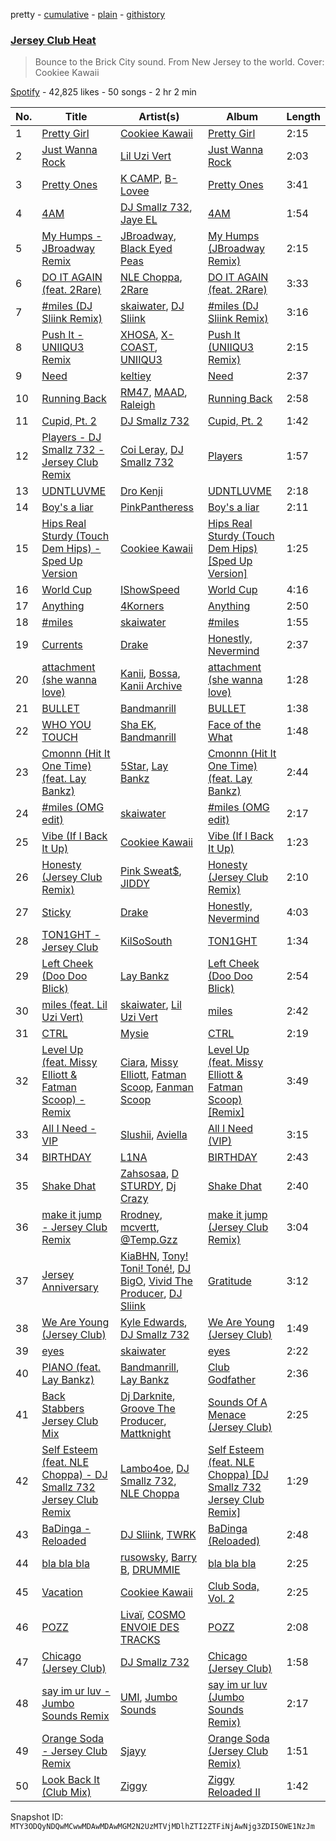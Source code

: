 pretty - [cumulative](/playlists/cumulative/37i9dQZF1DXajwQAxzrT4Q.md) - [plain](/playlists/plain/37i9dQZF1DXajwQAxzrT4Q) - [githistory](https://github.githistory.xyz/mackorone/spotify-playlist-archive/blob/main/playlists/plain/37i9dQZF1DXajwQAxzrT4Q)

### [Jersey Club Heat](https://open.spotify.com/playlist/37i9dQZF1DXajwQAxzrT4Q)

> Bounce to the Brick City sound\. From New Jersey to the world\. Cover: Cookiee Kawaii

[Spotify](https://open.spotify.com/user/spotify) - 42,825 likes - 50 songs - 2 hr 2 min

| No. | Title | Artist(s) | Album | Length |
|---|---|---|---|---|
| 1 | [Pretty Girl](https://open.spotify.com/track/6O8qiaMZOwgC0lEkTVuu9x) | [Cookiee Kawaii](https://open.spotify.com/artist/0DbBBj0ScPumRqKXswGQH1) | [Pretty Girl](https://open.spotify.com/album/1vfo2y4jCMjVXo2XZ6oA5h) | 2:15 |
| 2 | [Just Wanna Rock](https://open.spotify.com/track/4FyesJzVpA39hbYvcseO2d) | [Lil Uzi Vert](https://open.spotify.com/artist/4O15NlyKLIASxsJ0PrXPfz) | [Just Wanna Rock](https://open.spotify.com/album/2FD6g8bXEn2uQMYbeqqoCg) | 2:03 |
| 3 | [Pretty Ones](https://open.spotify.com/track/2vY20At26ZKguLNrpQHqha) | [K CAMP](https://open.spotify.com/artist/5bgfj5zUoWpyeVatGDjn6H), [B\-Lovee](https://open.spotify.com/artist/7hf5PZjVOqTQ2id3PF7I5Y) | [Pretty Ones](https://open.spotify.com/album/1oH2NV3OKNQQ8jGU4IWUCU) | 3:41 |
| 4 | [4AM](https://open.spotify.com/track/12Z3KFQ1OVp732J0xdZpCM) | [DJ Smallz 732](https://open.spotify.com/artist/6GrHfxMFCXCdIhN9DrAxjK), [Jaye EL](https://open.spotify.com/artist/2TkvSdhtw1VYkBTnZMiDqz) | [4AM](https://open.spotify.com/album/06JTrhAWJhBVIOi8pztqz7) | 1:54 |
| 5 | [My Humps \- JBroadway Remix](https://open.spotify.com/track/3jCMS72hCFNF1NESsL6L9m) | [JBroadway](https://open.spotify.com/artist/6WdccSPsTJcEHFoSdWpYvh), [Black Eyed Peas](https://open.spotify.com/artist/1yxSLGMDHlW21z4YXirZDS) | [My Humps \(JBroadway Remix\)](https://open.spotify.com/album/2YFV7FShMxZW4zUMF0KnXw) | 2:15 |
| 6 | [DO IT AGAIN \(feat\. 2Rare\)](https://open.spotify.com/track/5gAwpwuchaCGnJLlBMGBzp) | [NLE Choppa](https://open.spotify.com/artist/0ErzCpIMyLcjPiwT4elrtZ), [2Rare](https://open.spotify.com/artist/2GRDbUJRZwKzeiwxrjJdmQ) | [DO IT AGAIN \(feat\. 2Rare\)](https://open.spotify.com/album/5qPgB3OSDv3KfALFg1PZwe) | 3:33 |
| 7 | [\#miles \(DJ Sliink Remix\)](https://open.spotify.com/track/4OWGtEwXCFTopkKyEZv0ur) | [skaiwater](https://open.spotify.com/artist/1URVdcNYXigvk6Dj0fHYOM), [DJ Sliink](https://open.spotify.com/artist/0t9dGS12PMZmiJiZa9vpyk) | [\#miles \(DJ Sliink Remix\)](https://open.spotify.com/album/6edZ2TEStQvGjvtTuv20mK) | 3:16 |
| 8 | [Push It \- UNIIQU3 Remix](https://open.spotify.com/track/072REW0b0PT7z1K7sKAE9I) | [XHOSA](https://open.spotify.com/artist/5mmqZLCCtJTdVnqn8jnFii), [X\-COAST](https://open.spotify.com/artist/5QUHrSea6F2nhn9veAq4wQ), [UNIIQU3](https://open.spotify.com/artist/5aR8qSaApKChlZvzB0Jfpx) | [Push It \(UNIIQU3 Remix\)](https://open.spotify.com/album/5XjWZdnDZ3W52t1gGmNPlV) | 2:15 |
| 9 | [Need](https://open.spotify.com/track/4s8fQKAfuHR9gMDzoA9ioQ) | [keltiey](https://open.spotify.com/artist/6ffRXY5wKedZhPTMa6WGys) | [Need](https://open.spotify.com/album/5zcHTgSTVHfrF4JJOh1Gnh) | 2:37 |
| 10 | [Running Back](https://open.spotify.com/track/0zfcwI0dfnPT5pXwUXQSR3) | [RM47](https://open.spotify.com/artist/5HPjPH8s4bbWJ42q818LGL), [MAAD](https://open.spotify.com/artist/01XujQ0Nax028Ufr2jl7vd), [Raleigh](https://open.spotify.com/artist/4wj7NpN3vew4FXcbYF7m2C) | [Running Back](https://open.spotify.com/album/18sVi4pRnMPPpsPq9t0Iqs) | 2:58 |
| 11 | [Cupid, Pt\. 2](https://open.spotify.com/track/7zk0z0E2uZ8azp9raTp5N2) | [DJ Smallz 732](https://open.spotify.com/artist/6GrHfxMFCXCdIhN9DrAxjK) | [Cupid, Pt\. 2](https://open.spotify.com/album/3H43yex9wZwkwbTe8tp6nn) | 1:42 |
| 12 | [Players \- DJ Smallz 732 \- Jersey Club Remix](https://open.spotify.com/track/731vxZpBMap84vDSqyJjf0) | [Coi Leray](https://open.spotify.com/artist/6AMd49uBDJfhf30Ak2QR5s), [DJ Smallz 732](https://open.spotify.com/artist/6GrHfxMFCXCdIhN9DrAxjK) | [Players](https://open.spotify.com/album/5mXzQrjx91TEYRWPQelBDH) | 1:57 |
| 13 | [UDNTLUVME](https://open.spotify.com/track/2hjutKtktLpMj9eNAvwf8v) | [Dro Kenji](https://open.spotify.com/artist/46fHMu9KxdQwcGV9xI1L9R) | [UDNTLUVME](https://open.spotify.com/album/2V8xV6rPlvAPPh3z9QpLV0) | 2:18 |
| 14 | [Boy's a liar](https://open.spotify.com/track/3NanY0K4okhIQzL33U5Ad8) | [PinkPantheress](https://open.spotify.com/artist/78rUTD7y6Cy67W1RVzYs7t) | [Boy's a liar](https://open.spotify.com/album/5Kdlc7Kds94W7UFFg6Me0N) | 2:11 |
| 15 | [Hips Real Sturdy \(Touch Dem Hips\) \- Sped Up Version](https://open.spotify.com/track/3jZPyE3RMZLTFfGoBrsK17) | [Cookiee Kawaii](https://open.spotify.com/artist/0DbBBj0ScPumRqKXswGQH1) | [Hips Real Sturdy \(Touch Dem Hips\) \[Sped Up Version\]](https://open.spotify.com/album/4D2FHFxy9ZgobqaAlxxEVS) | 1:25 |
| 16 | [World Cup](https://open.spotify.com/track/22TFAU0e7WHAQFGzwneu1e) | [IShowSpeed](https://open.spotify.com/artist/2DZw407Bgg2Hu9E6NDgRTb) | [World Cup](https://open.spotify.com/album/3xmjwO8cc8XQ4hnFTgCVoE) | 4:16 |
| 17 | [Anything](https://open.spotify.com/track/49BQKJJPPDXFHuzqdZzMDL) | [4Korners](https://open.spotify.com/artist/3OkT1SRceq0PfwGWmTvFab) | [Anything](https://open.spotify.com/album/3zt5Z1DBzFNcLotuWDZw67) | 2:50 |
| 18 | [\#miles](https://open.spotify.com/track/1hboZZxKIEjLHRIkhx4Soi) | [skaiwater](https://open.spotify.com/artist/1URVdcNYXigvk6Dj0fHYOM) | [\#miles](https://open.spotify.com/album/2PCs0ZB8bHofV9khzpRmal) | 1:55 |
| 19 | [Currents](https://open.spotify.com/track/1eCFz60zd7mAXgWLapPd9B) | [Drake](https://open.spotify.com/artist/3TVXtAsR1Inumwj472S9r4) | [Honestly, Nevermind](https://open.spotify.com/album/3cf4iSSKd8ffTncbtKljXw) | 2:37 |
| 20 | [attachment \(she wanna love\)](https://open.spotify.com/track/6pNa6wVEk5RdxRgGhab77S) | [Kanii](https://open.spotify.com/artist/1S82w4yw9TYIHZ889mPPaW), [Bossa](https://open.spotify.com/artist/1c7g2IlcGxfR51B2axtFbC), [Kanii Archive](https://open.spotify.com/artist/0FTGkFA0UcAfMR9f7p1djv) | [attachment \(she wanna love\)](https://open.spotify.com/album/4dfembGAqkVP5BAm2F8HAl) | 1:28 |
| 21 | [BULLET](https://open.spotify.com/track/4mw4UMR9Vu0iXGVamW2RQj) | [Bandmanrill](https://open.spotify.com/artist/2SyMN1PdSuQpZgrYXrkai1) | [BULLET](https://open.spotify.com/album/6S96N0bJT2KmDmn1zUZtpv) | 1:38 |
| 22 | [WHO YOU TOUCH](https://open.spotify.com/track/3wrgUFBUNcKnZf0MrR4uM4) | [Sha EK](https://open.spotify.com/artist/3jVAqTL4NbB88q4lj94VX9), [Bandmanrill](https://open.spotify.com/artist/2SyMN1PdSuQpZgrYXrkai1) | [Face of the What](https://open.spotify.com/album/0hA6PDNYcFeSJYj4CceZuL) | 1:48 |
| 23 | [Cmonnn \(Hit It One Time\)\(feat\. Lay Bankz\)](https://open.spotify.com/track/0FZUgV8DchbInBN1S7INnM) | [5Star](https://open.spotify.com/artist/493Nd7z7FKZXJOwQmuDng3), [Lay Bankz](https://open.spotify.com/artist/4OVbrPbhvK46A1uXTU1u5F) | [Cmonnn \(Hit It One Time\)\(feat\. Lay Bankz\)](https://open.spotify.com/album/6yrKgdAGnLWgmaYP6pKUDw) | 2:44 |
| 24 | [\#miles \(OMG edit\)](https://open.spotify.com/track/66SrkasmQzDg9riaKqjm0h) | [skaiwater](https://open.spotify.com/artist/1URVdcNYXigvk6Dj0fHYOM) | [\#miles \(OMG edit\)](https://open.spotify.com/album/506GTEBNlR7FVIncgRRV4V) | 2:17 |
| 25 | [Vibe \(If I Back It Up\)](https://open.spotify.com/track/4gOgQTv9RYYFZ1uQNnlk3q) | [Cookiee Kawaii](https://open.spotify.com/artist/0DbBBj0ScPumRqKXswGQH1) | [Vibe \(If I Back It Up\)](https://open.spotify.com/album/6oJ0HiLrr0wWLz9IUJf4w0) | 1:23 |
| 26 | [Honesty \(Jersey Club Remix\)](https://open.spotify.com/track/6w9UIffgXbITL5Jsb5j14J) | [Pink Sweat$](https://open.spotify.com/artist/1W7FNibLa0O0b572tB2w7t), [JIDDY](https://open.spotify.com/artist/2pVWwaFwgfOc1pwlDoj1uA) | [Honesty \(Jersey Club Remix\)](https://open.spotify.com/album/7nY4ha19e6NF6gJatEWjIO) | 2:10 |
| 27 | [Sticky](https://open.spotify.com/track/0C6ShwHWvn4JyvcJc1LjbS) | [Drake](https://open.spotify.com/artist/3TVXtAsR1Inumwj472S9r4) | [Honestly, Nevermind](https://open.spotify.com/album/2hicq6IKmDsPxZV7fJablX) | 4:03 |
| 28 | [TON1GHT \- Jersey Club](https://open.spotify.com/track/0b1JCsboe1MKYslFePSK7m) | [KilSoSouth](https://open.spotify.com/artist/7zjVVZjY5P6hvIg0gOYc8N) | [TON1GHT](https://open.spotify.com/album/0vqloyHJ1ivHTBCQu0B1Fo) | 1:34 |
| 29 | [Left Cheek \(Doo Doo Blick\)](https://open.spotify.com/track/1aKHgPHMKTJEmLkKmcbe3a) | [Lay Bankz](https://open.spotify.com/artist/4OVbrPbhvK46A1uXTU1u5F) | [Left Cheek \(Doo Doo Blick\)](https://open.spotify.com/album/2QCIxTKckQPH0slJpy7GV9) | 2:54 |
| 30 | [miles \(feat\. Lil Uzi Vert\)](https://open.spotify.com/track/2WgoeZDxLJvjEvlOupkr8D) | [skaiwater](https://open.spotify.com/artist/1URVdcNYXigvk6Dj0fHYOM), [Lil Uzi Vert](https://open.spotify.com/artist/4O15NlyKLIASxsJ0PrXPfz) | [miles](https://open.spotify.com/album/6lAOUk4uVgPOj9ny3TPoDO) | 2:42 |
| 31 | [CTRL](https://open.spotify.com/track/0cGwZWfdBTLWZSiATC7OXm) | [Mysie](https://open.spotify.com/artist/3rf7cB2o79L2LEcl9HIjAf) | [CTRL](https://open.spotify.com/album/3lg6V1KDuWepNyGt3YSTJ7) | 2:19 |
| 32 | [Level Up \(feat\. Missy Elliott & Fatman Scoop\) \- Remix](https://open.spotify.com/track/0aBsXZLJDvn0QWfcIqBXq8) | [Ciara](https://open.spotify.com/artist/2NdeV5rLm47xAvogXrYhJX), [Missy Elliott](https://open.spotify.com/artist/2wIVse2owClT7go1WT98tk), [Fatman Scoop](https://open.spotify.com/artist/15GGbJKqC6w0VYyAJtjej6), [Fanman Scoop](https://open.spotify.com/artist/3v7go923YVFTZQeS43TyWr) | [Level Up \(feat\. Missy Elliott & Fatman Scoop\) \[Remix\]](https://open.spotify.com/album/13iiYB1fvhrxbybtxNYrxw) | 3:49 |
| 33 | [All I Need \- VIP](https://open.spotify.com/track/7cpnqcFMN6Z7yiSOZyzGMU) | [Slushii](https://open.spotify.com/artist/41rVuRHYAiH7ltBTHVR9We), [Aviella](https://open.spotify.com/artist/5UA4NsiBgSQICPFMDKcPAe) | [All I Need \(VIP\)](https://open.spotify.com/album/2tfC2UydNyC7Y0jz6FoEKv) | 3:15 |
| 34 | [BIRTHDAY](https://open.spotify.com/track/6WqVQQvsU36rwF6yytQ6EM) | [L1NA](https://open.spotify.com/artist/62oPQvptWCPp2UCsqYwcIf) | [BIRTHDAY](https://open.spotify.com/album/0nC66yGMx88sJDbFQamG7s) | 2:43 |
| 35 | [Shake Dhat](https://open.spotify.com/track/5UESpuA78cd0mYIdu7CKq4) | [Zahsosaa](https://open.spotify.com/artist/7Kr0bEtV76UqZNRFBhmz6Y), [D STURDY](https://open.spotify.com/artist/1IgVVWaJUmYNxAWpN1nmnr), [Dj Crazy](https://open.spotify.com/artist/0vqv7Yvt85sVlmdESOFPuK) | [Shake Dhat](https://open.spotify.com/album/2H7UA3WRJM2dGMZoMEhUYf) | 2:40 |
| 36 | [make it jump \- Jersey Club Remix](https://open.spotify.com/track/2b3oftUheFa8YngoIiuf1a) | [Rrodney](https://open.spotify.com/artist/17DH4a7VS4JaAr2bbsWe0n), [mcvertt](https://open.spotify.com/artist/1a0jOXZS58WPtXcVVYnz09), [@Temp.Gzz](https://open.spotify.com/artist/1PZaTfLviryWyyfDgqRMQ4) | [make it jump \(Jersey Club Remix\)](https://open.spotify.com/album/0fYJzpHYpEj7SBlqkBiosY) | 3:04 |
| 37 | [Jersey Anniversary](https://open.spotify.com/track/4dNU2ZPVNFv5kDGee25DSU) | [KiaBHN](https://open.spotify.com/artist/6qEQN3nqhzCkT8tFvlmPLk), [Tony! Toni! Toné!](https://open.spotify.com/artist/7vWlb4pM85jCHvV771qZZW), [DJ BigO](https://open.spotify.com/artist/2Cy1KpNWiTxaVCwDgz0jRD), [Vivid The Producer](https://open.spotify.com/artist/00NSEb3Siwey1RGnfGayah), [DJ Sliink](https://open.spotify.com/artist/0t9dGS12PMZmiJiZa9vpyk) | [Gratitude](https://open.spotify.com/album/6YH27S9buQftksi0FRgh0f) | 3:12 |
| 38 | [We Are Young \(Jersey Club\)](https://open.spotify.com/track/4F8JgSAhDLib5yoUoykMMZ) | [Kyle Edwards](https://open.spotify.com/artist/5zvOGQ4uW2viBHMmkyl3C2), [DJ Smallz 732](https://open.spotify.com/artist/6GrHfxMFCXCdIhN9DrAxjK) | [We Are Young \(Jersey Club\)](https://open.spotify.com/album/56kpBfXOfkpKg3QYHKKAJj) | 1:49 |
| 39 | [eyes](https://open.spotify.com/track/2YOev1DTVgKTqBuUN3J5kg) | [skaiwater](https://open.spotify.com/artist/1URVdcNYXigvk6Dj0fHYOM) | [eyes](https://open.spotify.com/album/3kjWlk30j8gIzBe39MbndW) | 2:22 |
| 40 | [PIANO \(feat\. Lay Bankz\)](https://open.spotify.com/track/7ERd87EHVWn9585J4qXxPS) | [Bandmanrill](https://open.spotify.com/artist/2SyMN1PdSuQpZgrYXrkai1), [Lay Bankz](https://open.spotify.com/artist/4OVbrPbhvK46A1uXTU1u5F) | [Club Godfather](https://open.spotify.com/album/76B56iUllijLjhuH7XFqBi) | 2:36 |
| 41 | [Back Stabbers Jersey Club Mix](https://open.spotify.com/track/2VWSMXsBe3gW6Ur4iNOpmp) | [Dj Darknite](https://open.spotify.com/artist/6gk5MJg8y3axh8TMBGm1tg), [Groove The Producer](https://open.spotify.com/artist/1pf3UIUqX0QObxx9sppHA1), [Mattknight](https://open.spotify.com/artist/5nUQlno9F83ipUQtkuZMjT) | [Sounds Of A Menace \(Jersey Club\)](https://open.spotify.com/album/1tKLBHhzAJRqC3sbkQWDXI) | 2:25 |
| 42 | [Self Esteem \(feat\. NLE Choppa\) \- DJ Smallz 732 Jersey Club Remix](https://open.spotify.com/track/45AiClrOnkqbGmQe5OEEUu) | [Lambo4oe](https://open.spotify.com/artist/4UrIphY7uGLwD0rRd6NIi9), [DJ Smallz 732](https://open.spotify.com/artist/6GrHfxMFCXCdIhN9DrAxjK), [NLE Choppa](https://open.spotify.com/artist/0ErzCpIMyLcjPiwT4elrtZ) | [Self Esteem \(feat\. NLE Choppa\) \[DJ Smallz 732 Jersey Club Remix\]](https://open.spotify.com/album/465P41bUBc9FVsLIGWkToC) | 1:29 |
| 43 | [BaDinga \- Reloaded](https://open.spotify.com/track/1JnlpPaMACqbAzuo5xbZR4) | [DJ Sliink](https://open.spotify.com/artist/0t9dGS12PMZmiJiZa9vpyk), [TWRK](https://open.spotify.com/artist/2wo3eLY26t8AMyYuYi1pZQ) | [BaDinga \(Reloaded\)](https://open.spotify.com/album/2kziB5PhkfwYxyElFxJj7W) | 2:48 |
| 44 | [bla bla bla](https://open.spotify.com/track/0rD2KNGhWAOrbmzHKSF4ey) | [rusowsky](https://open.spotify.com/artist/1XEVu7gdRFfzEFqsPrancH), [Barry B](https://open.spotify.com/artist/1jRwxa8eTgXDOhOlbRFFFy), [DRUMMIE](https://open.spotify.com/artist/569eg6JD5GgpfbGJ1b81b5) | [bla bla bla](https://open.spotify.com/album/6C25YbzE0xhfBAkRPYknbF) | 2:25 |
| 45 | [Vacation](https://open.spotify.com/track/2eAcey7KS6TmHulCNjxABW) | [Cookiee Kawaii](https://open.spotify.com/artist/0DbBBj0ScPumRqKXswGQH1) | [Club Soda, Vol\. 2](https://open.spotify.com/album/5uYz79dshnrizAGPcM7bKz) | 2:25 |
| 46 | [POZZ](https://open.spotify.com/track/4xT82UfoFopoOmP04NCWDx) | [Livaï](https://open.spotify.com/artist/3sOh3Pok0NReizHRp4ochp), [COSMO ENVOIE DES TRACKS](https://open.spotify.com/artist/3M5ZSmNx6zPYkwkVN2IBnI) | [POZZ](https://open.spotify.com/album/2Oq3blWeADCV285zfFsV6F) | 2:08 |
| 47 | [Chicago \(Jersey Club\)](https://open.spotify.com/track/7pVuGWgUcABk3ToWt2hGNU) | [DJ Smallz 732](https://open.spotify.com/artist/6GrHfxMFCXCdIhN9DrAxjK) | [Chicago \(Jersey Club\)](https://open.spotify.com/album/7261mhJQq6ZRDZT8hW6VOX) | 1:58 |
| 48 | [say im ur luv \- Jumbo Sounds Remix](https://open.spotify.com/track/2vRe7YtE1tpVarV1t9fqcu) | [UMI](https://open.spotify.com/artist/4ClziihVpBeFXNyDH83Lde), [Jumbo Sounds](https://open.spotify.com/artist/1DLHhMWrKCOBuR0Svpw3Hq) | [say im ur luv \(Jumbo Sounds Remix\)](https://open.spotify.com/album/5GxYcqmDvWzetC31Oe0YLm) | 2:17 |
| 49 | [Orange Soda \- Jersey Club Remix](https://open.spotify.com/track/6Pj3meDGkdOCufJoDO9sDJ) | [Sjayy](https://open.spotify.com/artist/0X0hwDJnBd4NjGLDsCcNSc) | [Orange Soda \(Jersey Club Remix\)](https://open.spotify.com/album/1bB4TDuBMLrSIRBR6Yyn9O) | 1:51 |
| 50 | [Look Back It \(Club Mix\)](https://open.spotify.com/track/7lPL2wD5oCwBuqBLJhCFEa) | [Ziggy](https://open.spotify.com/artist/4YNeMA58IPpXjOOUO43kjG) | [Ziggy Reloaded II](https://open.spotify.com/album/69j9CVp7HejIYEcMy2Gsil) | 1:42 |

Snapshot ID: `MTY3ODQyNDQwMCwwMDAwMDAwMGM2N2UzMTVjMDlhZTI2ZTFiNjAwNjg3ZDI5OWE1NzJm`

